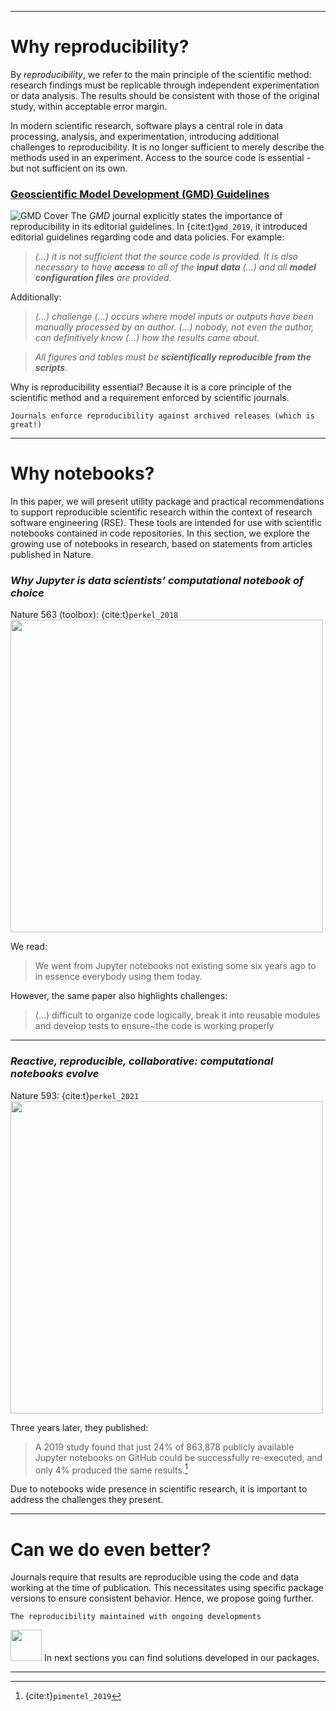 ----- 

# Why reproducibility? 

By _reproducibility_, we refer to the main principle of the scientific method: research findings must be replicable 
through independent experimentation or data analysis. The results should be consistent with those of the original study, within acceptable error margin.

In modern scientific research, software plays a central role in data processing, analysis, and experimentation,
introducing additional challenges to reproducibility.
It is no longer sufficient to merely describe the methods used in an experiment. 
Access to the source code is essential - but not sufficient on its own.

### [Geoscientific Model Development (GMD) Guidelines](https://gmd.copernicus.org/articles/12/2215/2019/) 
![GMD Cover](img/gmd_cover.png)
The  _GMD_ journal explicitly states the importance of reproducibility in its editorial guidelines.
In {cite:t}`gmd_2019`, it introduced editorial guidelines regarding code and data policies. For example:
 
> _(...) it is not sufficient that the source code is provided. It is also necessary to have **access** to all of the **input data** (...) and all **model configuration files** are provided._

Additionally:

> _(...) challenge (...) occurs where model inputs or outputs have been manually processed by an author. (...) nobody, not even the author, can definitively know (...) how the results came about._

> _All figures and tables must be **scientifically reproducible from the scripts**._

Why is reproducibility essential? Because it is a core principle of the scientific method and a requirement enforced by scientific journals.

```{attention} GMD Guidelines: 
Journals enforce reproducibility against archived releases (which is great!)
```
---
# Why notebooks?
In this paper, we will present utility package and practical recommendations to support reproducible scientific research within the context of research software engineering (RSE). 
These tools are intended for use with scientific notebooks contained in code repositories. 
In this section, we explore the growing use of notebooks in research, based on statements from articles published in Nature.


###  _Why Jupyter is data scientists’ computational notebook of choice_
Nature 563 (toolbox): {cite:t}`perkel_2018`
<img src="img/nature.svg.webp" width=500 class="center">

We read:
> We went from Jupyter notebooks not existing some six years ago to in essence everybody using them today.


However, the same paper also highlights challenges:
> (...) difficult to organize code logically, break it into reusable modules and develop tests to ensure~the code is working properly

---

###  _Reactive, reproducible, collaborative: computational notebooks evolve_
Nature 593: {cite:t}`perkel_2021`
<img src=img/Nature2021.webp width=500>

Three years later, they published:

> A 2019 study found that just 24\% of 863,878 publicly available Jupyter notebooks on GitHub could be successfully re-executed, and only 4\% produced the same results.[^1]

Due to notebooks wide presence in scientific research, it is important to address the challenges they present.

[^1]: {cite:t}`pimentel_2019`

---
# Can we do even better?
Journals require that results are reproducible using the code and data working at the time of publication. 
This necessitates using specific package versions to ensure consistent behavior.
Hence, we propose going further. 

```{admonition} Even better!
The reproducibility maintained with ongoing developments
```


<img src="img/signs-post-solid.svg" width=50>   In next sections you can find solutions developed in our packages.

---
